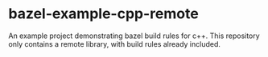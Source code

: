 # bazel-example-cpp-remote

An example project demonstrating bazel build rules for c++.
This repository only contains a remote library, with build
rules already included.
